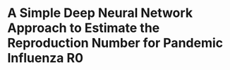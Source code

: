 # A Simple Deep Neural Network Approach to Estimate the Reproduction Number for Pandemic Influenza R0
